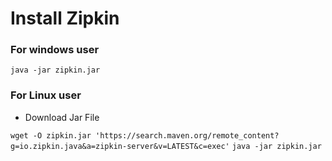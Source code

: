 # Install Zipkin #

### For windows user ###
`java -jar zipkin.jar`

### For Linux user ###

* Download Jar File

`wget -O zipkin.jar 'https://search.maven.org/remote_content?g=io.zipkin.java&a=zipkin-server&v=LATEST&c=exec'`
`java -jar zipkin.jar`